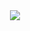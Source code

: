 <div align="center">
     <a href="/ target="_blank">
          <img align="center" src="https://i.pinimg.com/originals/39/b2/89/39b289eca8b58a99b29423a4078504fe.gif"/>
     </a>
</div>

